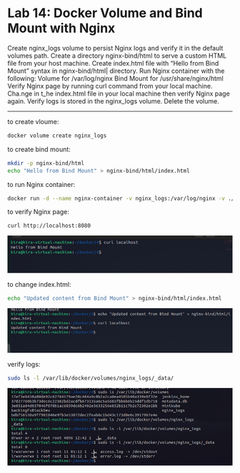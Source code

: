 # Lab 14: Docker Volume and Bind Mount with Nginx

Create nginx_logs volume to persist Nginx logs and verify it in the default volumes path.
Create a directory nginx-bind/html to serve a custom HTML file from your host machine.
Create index.html file with “Hello from Bind Mount” syntax in nginx-bind/html| directory.
Run Nginx container with the following:
 Volume for /var/log/nginx 
 Bind Mount for /usr/share/nginx/html
Verify Nginx page by running curl command from your local machine.
Cha.nge in t_he index.html file in your local machine then verify Nginx page again.
Verify logs is stored in the nginx_logs volume.
Delete the volume.

---

to create vloume:
```bash
docker volume create nginx_logs
```
to create bind mount:
```bash
mkdir -p nginx-bind/html
echo "Hello from Bind Mount" > nginx-bind/html/index.html
```
to run Nginx container:
```bash
docker run -d --name nginx-container -v nginx_logs:/var/log/nginx -v ./nginx-bind/html:/usr/share/nginx/html -p 8080:80 nginx
```
to verify Nginx page:
```bash
curl http://localhost:8080
```
![Nginx Page](../images/14.png)

to change index.html:
```bash
echo "Updated content from Bind Mount" > nginx-bind/html/index.html
```
![Updated Nginx Page](../images/14-1.png)

verify logs:
```bash
sudo ls -l /var/lib/docker/volumes/nginx_logs/_data/
```
![Nginx Logs](../images/14-2.png)
